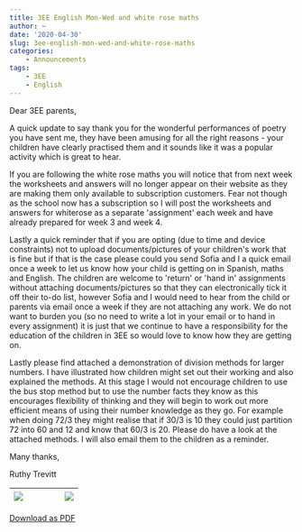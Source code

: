 ```yaml
---
title: 3EE English Mon-Wed and white rose maths
author: ~
date: '2020-04-30'
slug: 3ee-english-mon-wed-and-white-rose-maths
categories:
    - Announcements
tags:
    - 3EE
    - English
---
```


Dear 3EE parents,

A quick update to say thank you for the wonderful performances of poetry you have sent me, they have been amusing for all the right reasons - your children have clearly practised them and it sounds like it was a popular activity which is great to hear.

If you are following the white rose maths you will notice that from next week the worksheets and answers will no longer appear on their website as they are making them only available to subscription customers. Fear not though as the school now has a subscription so I will post the worksheets and answers for whiterose as a separate 'assignment' each week and have already prepared for week 3 and week 4.

Lastly a quick reminder that if you are opting (due to time and device constraints) not to upload documents/pictures of your children's work that is fine but if that is the case please could you send Sofia and I a quick email once a week to let us know how your child is getting on in Spanish, maths and English. The children are welcome to 'return' or 'hand in' assignments without attaching documents/pictures so that they can electronically tick it off their to-do list, however Sofia and I would need to hear from the child or parents via email once a week if they are not attaching any work. We do not want to burden you (so no need to write a lot in your email or to hand in every assignment) it is just that we continue to have a responsibility for the education of the children in 3EE so would love to know how they are getting on.

Lastly please find attached a demonstration of division methods for larger numbers. I have illustrated how children might set out their working and also explained the methods. At this stage I would not encourage children to use the bus stop method but to use the number facts they know as this encourages flexibility of thinking and they will begin to work out more efficient means of using their number knowledge as they go. For example when doing 72/3 they might realise that if 30/3 is 10 they could just partition 72 into 60 and 12 and know that 60/3 is 20. Please do have a look at the attached methods. I will also email them to the children as a reminder.

Many thanks,

Ruthy Trevitt

[![](/images/IMG_20200430_110003573_tn.jpg)](/images/IMG_20200430_110003573.jpg) | &nbsp; &nbsp; | &nbsp; &nbsp; | [![](/images/IMG_20200430_110007378_tn.jpg)](/images/IMG_20200430_110007378.jpg)
:---: | :---: |:---: | :---: 

[Download as PDF](docs/division_tips.pdf)

